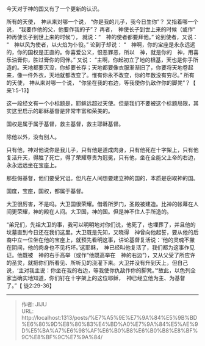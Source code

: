 # 


今天对于神的国又有了一个更新的认识。

所有的天使，　神从来对哪一个说，
“你是我的儿子，我今日生你”？
又指着哪一个说，
“我要作他的父，他要作我的子”？
再者，　神使长子到世上来的时候（或作“　神再使长子到世上来的时候”），
就说：“　神的使者都要拜他。”
论到使者，又说：
“　神以风为使者，以火焰为仆役。”
论到子却说：
“　神啊，你的宝座是永永远远的，你的国权是正直的。你喜爱公义，恨恶罪恶，所以　神，就是你的　神，用喜乐油膏你，胜过膏你的同伴。”
又说：
“主啊，你起初立了地的根基，天也是你手所造的。天地都要灭没，你却要长存；天地都要像衣服渐渐旧了，你要将天地卷起来，像一件外衣，天地就都改变了。惟有你永不改变，你的年数没有穷尽。”
所有的天使，
神从来对哪一个说，
“你坐在我的右边，等我使你仇敌作你的脚凳”？【 来1:5-13】

这一段经文有一个小标题是，耶稣远超过天使。但是我们不要被这个标题局限，其实这里启示的耶稣基督是非常丰富和荣美的。

国权是属于属于基督，救主基督，救主耶稣基督。

除他以外，没有别人。

只有他，神对他说你是我儿子，只有他是道成肉身，只有他死在十字架上，只有他复活升天，得胜了死亡，得了荣耀尊贵为冠冕，只有他，坐在全能父上帝的右边，永永远远坐在宝座上。

那些假基督，他们要受咒诅。但凡在人间想要建立神的国的，本质是窃取神的国。

国度，宝座，国权，都属于基督。

大卫很厉害，不是吗。大卫国很荣耀。借着所罗门，圣殿被建造。比神的帐幕在人间更荣耀，神的殿在人间。大卫国，神的国。但是神不住人手所造的。

“弟兄们，先祖大卫的事，我可以明明地对你们说，他死了，也埋葬了，并且他的坟墓直到今日还在我们这里。大卫既是先知，又晓得　神曾向他起誓，要从他的后裔中立一位坐在他的宝座上，就预先看明这事，讲论基督复活说：‘他的灵魂不撇在阴间，他的肉身也不见朽坏。’这耶稣，　神已经叫他复活了，我们都为这事作见证。他既被　神的右手高举（或作“他既高举在　神的右边”），又从父受了所应许的圣灵，就把你们所看见、所听见的浇灌下来。大卫并没有升到天上，但自己说，‘主对我主说：你坐在我的右边，等我使你仇敌作你的脚凳。’“故此，以色列全家当确实地知道，你们钉在十字架上的这位耶稣，　神已经立他为主、为基督了。”【 徒2:29-36】




---

> 作者: JIJU  
> URL: http://localhost:1313/posts/%E7%A5%9E%E7%9A%84%E5%9B%BD%E6%80%9D%E8%80%83%E4%BD%A0%E7%9A%84%E5%AE%9D%E5%BA%A7%E6%98%AF%E6%B0%B8%E6%B0%B8%E8%BF%9C%E8%BF%9C%E7%9A%84/  

